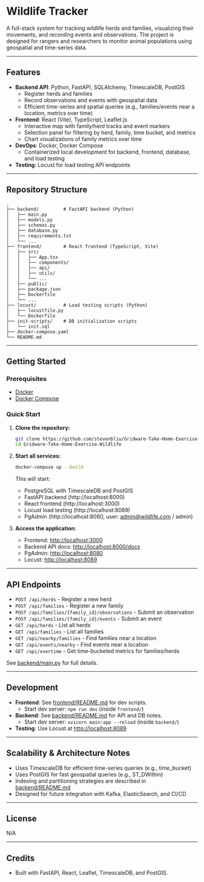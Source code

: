 # Wildlife Tracker

A full-stack system for tracking wildlife herds and families, visualizing their movements, and recording events and observations. The project is designed for rangers and researchers to monitor animal populations using geospatial and time-series data.

---

## Features

- **Backend API**: Python, FastAPI, SQLAlchemy, TimescaleDB, PostGIS
  - Register herds and families
  - Record observations and events with geospatial data
  - Efficient time-series and spatial queries (e.g., families/events near a location, metrics over time)
- **Frontend**: React (Vite), TypeScript, Leaflet.js
  - Interactive map with family/herd tracks and event markers
  - Selection panel for filtering by herd, family, time bucket, and metrics
  - Chart visualizations of family metrics over time
- **DevOps**: Docker, Docker Compose
  - Containerized local development for backend, frontend, database, and load testing
- **Testing**: Locust for load testing API endpoints

---

## Repository Structure

```
.
├── backend/         # FastAPI backend (Python)
│   ├── main.py
│   ├── models.py
│   ├── schemas.py
│   ├── database.py
│   ├── requirements.txt
│   └── ...
├── frontend/        # React frontend (TypeScript, Vite)
│   ├── src/
│   │   ├── App.tsx
│   │   ├── components/
│   │   ├── api/
│   │   ├── utils/
│   │   └── ...
│   ├── public/
│   ├── package.json
│   ├── Dockerfile
│   └── ...
├── locust/          # Load testing scripts (Python)
│   ├── locustfile.py
│   └── Dockerfile
├── init-scripts/    # DB initialization scripts
│   └── init.sql
├── docker-compose.yaml
└── README.md
```

---

## Getting Started

### Prerequisites

- [Docker](https://www.docker.com/)
- [Docker Compose](https://docs.docker.com/compose/)

### Quick Start

1. **Clone the repository:**
   ```sh
   git clone https://github.com/stevenbliu/Gridware-Take-Home-Exercise-Wildlife.git
   cd Gridware-Take-Home-Exercise-Wildlife
   ```

2. **Start all services:**
   ```sh
   docker-compose up --build
   ```
   This will start:
   - PostgreSQL with TimescaleDB and PostGIS
   - FastAPI backend (http://localhost:8000)
   - React frontend (http://localhost:3000)
   - Locust load testing (http://localhost:8089)
   - PgAdmin (http://localhost:8080, user: admin@wildlife.com / admin)

3. **Access the application:**
   - Frontend: [http://localhost:3000](http://localhost:3000)
   - Backend API docs: [http://localhost:8000/docs](http://localhost:8000/docs)
   - PgAdmin: [http://localhost:8080](http://localhost:8080)
   - Locust: [http://localhost:8089](http://localhost:8089)

---

## API Endpoints

- `POST /api/herds` - Register a new herd
- `POST /api/families` - Register a new family
- `POST /api/families/{family_id}/observations` - Submit an observation
- `POST /api/families/{family_id}/events` - Submit an event
- `GET /api/herds` - List all herds
- `GET /api/families` - List all families
- `GET /api/nearby/families` - Find families near a location
- `GET /api/events/nearby` - Find events near a location
- `GET /api/overtime` - Get time-bucketed metrics for families/herds

See [backend/main.py](backend/main.py) for full details.

---

## Development

- **Frontend**: See [frontend/README.md](frontend/README.md) for dev scripts.
  - Start dev server: `npm run dev` (inside `frontend/`)
- **Backend**: See [backend/README.md](backend/README.md) for API and DB notes.
  - Start dev server: `uvicorn main:app --reload` (inside `backend/`)
- **Testing**: Use Locust at [http://localhost:8089](http://localhost:8089)


---

## Scalability & Architecture Notes

- Uses TimescaleDB for efficient time-series queries (e.g., time_bucket)
- Uses PostGIS for fast geospatial queries (e.g., ST_DWithin)
- Indexing and partitioning strategies are described in [backend/README.md](backend/README.md)
- Designed for future integration with Kafka, ElasticSearch, and CI/CD

---

## License

N/A

---

## Credits

- Built with FastAPI, React, Leaflet, TimescaleDB, and PostGIS.
